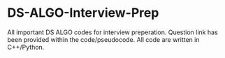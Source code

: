 # DS-ALGO-Interview-Prep

All important DS ALGO codes for interview preperation.
Question link has been provided within the code/pseudocode.
All code are written in C++/Python.
